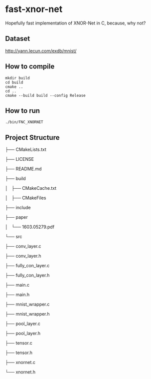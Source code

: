 # fast-xnor-net
Hopefully fast implementation of XNOR-Net in C, because, why not?

## Dataset
http://yann.lecun.com/exdb/mnist/

## How to compile
```
mkdir build
cd build
cmake ..
cd ..
cmake --build build --config Release
```

## How to run
```
./bin/FNC_XNORNET
```


## Project Structure
├── CMakeLists.txt

├── LICENSE

├── README.md

├── build

│   ├── CMakeCache.txt

│   ├── CMakeFiles

├── include

├── paper

│   └── 1603.05279.pdf

└── src

├── conv_layer.c

├── conv_layer.h

├── fully_con_layer.c

├── fully_con_layer.h

├── main.c

├── main.h

├── mnist_wrapper.c

├── mnist_wrapper.h

├── pool_layer.c

├── pool_layer.h

├── tensor.c

├── tensor.h

├── xnornet.c

└── xnornet.h
